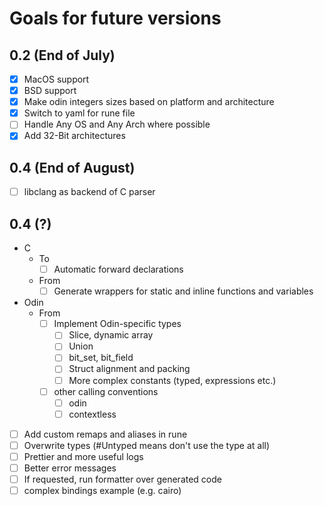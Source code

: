 # Goals for future versions

## 0.2 (End of July)

+ [x] MacOS support
+ [x] BSD support
+ [x] Make odin integers sizes based on platform and architecture
+ [x] Switch to yaml for rune file
+ [ ] Handle Any OS and Any Arch where possible
+ [x] Add 32-Bit architectures

## 0.4 (End of August)

+ [ ] libclang as backend of C parser

## 0.4 (?)

+ C
  + To
    + [ ] Automatic forward declarations
  + From
    + [ ] Generate wrappers for static and inline functions and variables
+ Odin
  + From
    + [ ] Implement Odin-specific types
      + [ ] Slice, dynamic array
      + [ ] Union
      + [ ] bit_set, bit_field
      + [ ] Struct alignment and packing
      + [ ] More complex constants (typed, expressions etc.)
    + [ ] other calling conventions
      + [ ] odin
      + [ ] contextless
+ [ ] Add custom remaps and aliases in rune
+ [ ] Overwrite types (#Untyped means don't use the type at all)
+ [ ] Prettier and more useful logs
+ [ ] Better error messages
+ [ ] If requested, run formatter over generated code
+ [ ] complex bindings example (e.g. cairo)
